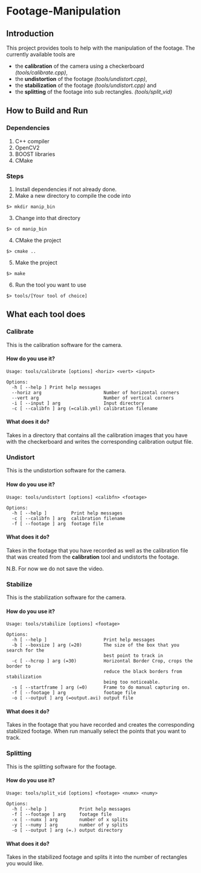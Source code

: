 # Footage-Manipulation
## Introduction
This project provides tools to help with the manipulation of the footage. The currently available tools are 

* the **calibration** of the camera using a checkerboard _(tools/calibrate.cpp)_, 
* the **undistortion** of the footage _(tools/undistort.cpp)_,
* the **stabilization** of the footage _(tools/undistort.cpp)_ and
* the **splitting** of the footage into sub rectangles. _(tools/split_vid)_

## How to Build and Run

### Dependencies
1. C++ compiler
2. OpenCV2
3. BOOST libraries
4. CMake

### Steps
1. Install dependencies if not already done.
2. Make a new directory to compile the code into 
```
$> mkdir manip_bin
```
3. Change into that directory
```
$> cd manip_bin
```
4. CMake the project
```
$> cmake ..
```
5. Make the project 
```
$> make
```
6. Run the tool you want to use
```
$> tools/[Your tool of choice]
```

## What each tool does
### Calibrate
This is the calibration software for the camera.

#### How do you use it?
```
Usage: tools/calibrate [options] <horiz> <vert> <input>

Options:
  -h [ --help ]	Print help messages
  --horiz arg                       Number of horizontal corners
  --vert arg                        Number of vertical corners
  -i [ --input ] arg                Input directory
  -c [ --calibfn ] arg (=calib.yml) calibration filename
```
#### What does it do?
Takes in a directory that contains all the calibration images that you have with the checkerboard and writes the corresponding calibration output file.

### Undistort
This is the undistortion software for the camera.

#### How do you use it?
```
Usage: tools/undistort [options] <calibfn> <footage>

Options:
  -h [ --help ]         Print help messages
  -c [ --calibfn ] arg  calibration filename
  -f [ --footage ] arg  footage file
```
#### What does it do?
Takes in the footage that you have recorded as well as the calibration file that was created from the **calibration** tool and undistorts the footage.

N.B. For now we do not save the video.

### Stabilize
This is the stabilization software for the camera.

#### How do you use it?
```
Usage: tools/stabilize [options] <footage>

Options:
  -h [ --help ]                     Print help messages
  -b [ --boxsize ] arg (=20)        The size of the box that you search for the
                                    best point to track in
  -c [ --hcrop ] arg (=30)          Horizontal Border Crop, crops the border to
                                    reduce the black borders from stabilization
                                    being too noticeable.
  -s [ --startframe ] arg (=0)      Frame to do manual capturing on.
  -f [ --footage ] arg              footage file
  -o [ --output ] arg (=output.avi) output file

```
#### What does it do?
Takes in the footage that you have recorded and creates the corresponding stabilized footage. When run manually select the points that you want to track.

### Splitting
This is the splitting software for the footage.

#### How do you use it?
```
Usage: tools/split_vid [options] <footage> <numx> <numy>

Options:
  -h [ --help ]            Print help messages
  -f [ --footage ] arg     footage file
  -x [ --numx ] arg        number of x splits
  -y [ --numy ] arg        number of y splits
  -o [ --output ] arg (=.) output directory
```
#### What does it do?
Takes in the stabilized footage and splits it into the number of rectangles you would like.